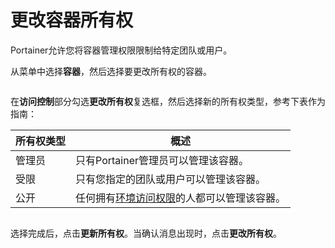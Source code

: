 # 更改容器所有权

Portainer允许您将容器管理权限限制给特定团队或用户。

从菜单中选择**容器**，然后选择要更改所有权的容器。

<figure><img src="../..//assets/2.15-docker_containers_container_details.gif" alt=""><figcaption></figcaption></figure>

在**访问控制**部分勾选**更改所有权**复选框，然后选择新的所有权类型，参考下表作为指南：

| 所有权类型     | 概述                                                                                                    |
| -------------- | ----------------------------------------------------------------------------------------------------------- |
| 管理员        | 只有Portainer管理员可以管理该容器。                                                     |
| 受限          | 只有您指定的团队或用户可以管理该容器。                                                   |
| 公开          | 任何拥有[环境访问权限](../../../admin/environments/access.md)的人都可以管理该容器。 |

<figure><img src="../..//assets/2.15-docker_containers_container_access_control.png" alt=""><figcaption></figcaption></figure>

选择完成后，点击**更新所有权**。当确认消息出现时，点击**更改所有权**。

<figure><img src="../..//assets/2.15-container-ownership-confirm.png" alt=""><figcaption></figcaption></figure>
